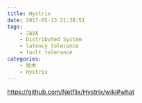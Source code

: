 ```yaml
---
title: Hystrix
date: 2017-05-13 21:38:51
tags: 
    - JAVA
    - Distributed System
    - latency tolerance
    - fault tolerance
categories:
    - 技术
    - Hystrix
---
```

https://github.com/Netflix/Hystrix/wiki#what
